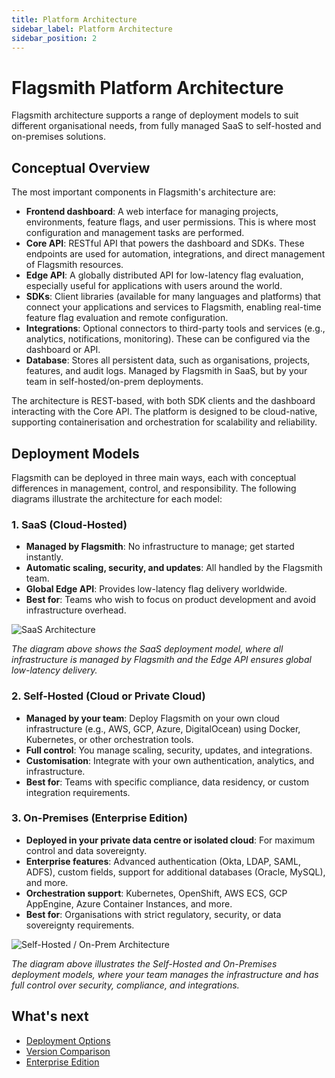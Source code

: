 ```yaml
---
title: Platform Architecture
sidebar_label: Platform Architecture
sidebar_position: 2
---
```


# Flagsmith Platform Architecture

Flagsmith architecture supports a range of deployment models to suit different organisational needs, from fully managed SaaS to self-hosted and on-premises solutions.

## Conceptual Overview

The most important components in Flagsmith's architecture are:

- **Frontend dashboard**: A web interface for managing projects, environments, feature flags, and user permissions. This is where most configuration and management tasks are performed.
- **Core API**: RESTful API that powers the dashboard and SDKs. These endpoints are used for automation, integrations, and direct management of Flagsmith resources.
- **Edge API**: A globally distributed API for low-latency flag evaluation, especially useful for applications with users around the world.
- **SDKs**: Client libraries (available for many languages and platforms) that connect your applications and services to Flagsmith, enabling real-time feature flag evaluation and remote configuration.
- **Integrations**: Optional connectors to third-party tools and services (e.g., analytics, notifications, monitoring). These can be configured via the dashboard or API.
- **Database**: Stores all persistent data, such as organisations, projects, features, and audit logs. Managed by Flagsmith in SaaS, but by your team in self-hosted/on-prem deployments.

The architecture is REST-based, with both SDK clients and the dashboard interacting with the Core API. The platform is designed to be cloud-native, supporting containerisation and orchestration for scalability and reliability.

## Deployment Models

Flagsmith can be deployed in three main ways, each with conceptual differences in management, control, and responsibility. The following diagrams illustrate the architecture for each model:

### 1. SaaS (Cloud-Hosted)

- **Managed by Flagsmith**: No infrastructure to manage; get started instantly.
- **Automatic scaling, security, and updates**: All handled by the Flagsmith team.
- **Global Edge API**: Provides low-latency flag delivery worldwide.
- **Best for**: Teams who wish to focus on product development and avoid infrastructure overhead.

![SaaS Architecture](/img/saas-architecture.svg)

*The diagram above shows the SaaS deployment model, where all infrastructure is managed by Flagsmith and the Edge API ensures global low-latency delivery.*

### 2. Self-Hosted (Cloud or Private Cloud)

- **Managed by your team**: Deploy Flagsmith on your own cloud infrastructure (e.g., AWS, GCP, Azure, DigitalOcean) using Docker, Kubernetes, or other orchestration tools.
- **Full control**: You manage scaling, security, updates, and integrations.
- **Customisation**: Integrate with your own authentication, analytics, and infrastructure.
- **Best for**: Teams with specific compliance, data residency, or custom integration requirements.

### 3. On-Premises (Enterprise Edition)

- **Deployed in your private data centre or isolated cloud**: For maximum control and data sovereignty.
- **Enterprise features**: Advanced authentication (Okta, LDAP, SAML, ADFS), custom fields, support for additional databases (Oracle, MySQL), and more.
- **Orchestration support**: Kubernetes, OpenShift, AWS ECS, GCP AppEngine, Azure Container Instances, and more.
- **Best for**: Organisations with strict regulatory, security, or data sovereignty requirements.

![Self-Hosted / On-Prem Architecture](/img/architecture.svg)

*The diagram above illustrates the Self-Hosted and On-Premises deployment models, where your team manages the infrastructure and has full control over security, compliance, and integrations.*

## What's next
- [Deployment Options](/deployment-self-hosting)
- [Version Comparison](https://flagsmith.com/pricing)
- [Enterprise Edition](/deployment-self-hosting/enterprise-edition)

